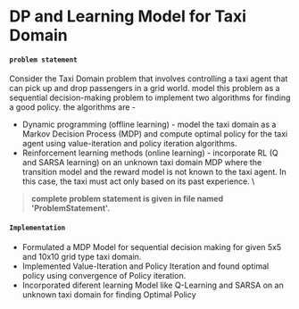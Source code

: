 # DP and Learning Model for Taxi Domain 

#### `problem statement` 
Consider the Taxi Domain problem that involves controlling a taxi agent that can pick up and drop passengers in a grid world. model this problem as a sequential decision-making problem to implement two algorithms for finding a good policy. the algorithms are - 
* Dynamic programming (offline learning) -  model the taxi domain as a Markov Decision Process (MDP) and compute optimal policy for the taxi agent using value-iteration and policy iteration algorithms.
* Reinforcement learning methods (online learning) - incorporate RL (Q and SARSA learning) on an unknown taxi domain MDP where the transition model and the reward model is not known to the taxi agent. In this case, the taxi must act only based on its past experience. \
>  __complete problem statement is given in file named 'ProblemStatement'.__


#### `Implementation`
* Formulated a MDP Model for sequential decision making for given 5x5 and 10x10 grid type taxi domain.
* Implemented Value-Iteration and Policy Iteration and found optimal policy using convergence of Policy iteration.
* Incorporated diferent learning Model like Q-Learning and SARSA on an unknown taxi domain for finding Optimal Policy



